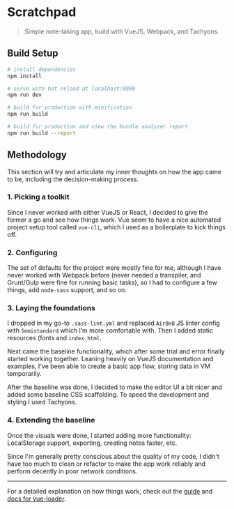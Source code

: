 # Scratchpad

> Simple note-taking app, build with VueJS, Webpack, and Tachyons.

## Build Setup

``` bash
# install dependencies
npm install

# serve with hot reload at localhost:8080
npm run dev

# build for production with minification
npm run build

# build for production and view the bundle analyzer report
npm run build --report
```

## Methodology
This section will try and articulate my inner thoughts on how the app came to be, including the decision-making process.

### 1. Picking a toolkit
Since I never worked with either VueJS or React, I decided to give the former a go and see how things work. Vue seem to have a nice automated project setup tool called `vue-cli`, which I used as a boilerplate to kick things off.

### 2. Configuring
The set of defaults for the project were mostly fine for me, although I have never worked with Webpack before (never needed a transpiler, and Grunt/Gulp were fine for running basic tasks), so I had to configure a few things, add `node-sass` support, and so on.

### 3. Laying the foundations
I dropped in my go-to `.sass-lint.yml` and replaced `AirBnB` JS linter config with `Semistandard` which I’m more comfortable with. Then I added static resources (fonts and `index.html`.

Next came the baseline functionality, which after some trial and error finally started working together. Leaning heavily on VueJS documentation and examples, I've been able to create a basic app flow, storing data in VM temporarily.

After the baseline was done, I decided to make the editor UI a bit nicer and added some baseline CSS scaffolding. To speed the development and styling I used Tachyons.

### 4. Extending the baseline
Once the visuals were done, I started adding more functionality: LocalStorage support, exporting, creating notes faster, etc.

Since I'm generally pretty conscious about the quality of my code, I didn't have too much to clean or refactor to make the app work reliably and perform decently in poor network conditions.

---

For a detailed explanation on how things work, check out the [guide](http://vuejs-templates.github.io/webpack/) and [docs for vue-loader](http://vuejs.github.io/vue-loader).
